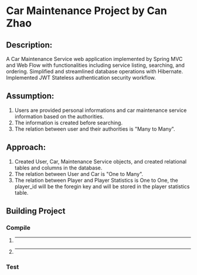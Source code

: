 # Car Maintenance Project by Can Zhao
## Description: 
A Car Maintenance Service web application implemented by Spring MVC and Web Flow with functionalities including service listing, searching, and ordering. 
Simplified and streamlined database operations with Hibernate. Implemented JWT Stateless authentication security workflow.

## Assumption: 
1. Users are provided personal informations and car maintenance service information based on the authorities.
2. The information is created before searching.
3. The relation between user and their authorities is "Many to Many".

## Approach:
1. Created User, Car, Maintenance Service objects, and created relational tables and columns in the database.
2. The relation between User and Car is "One to Many".
3. The relation between Player and Player Statistics is One to One, the player_id will be the foregin key and will be stored in the player statistics table.
## Building Project
### Compile
1. ---------------------
2. ---------------------

### Test
